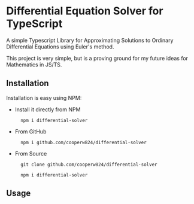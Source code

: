 # Differential Equation Solver for TypeScript

A simple Typescript Library for Approximating Solutions to Ordinary Differential Equations using Euler's method.

This project is very simple, but is a proving ground for my future ideas for Mathematics in JS/TS.

## Installation

Installation is easy using NPM:

- Install it directly from NPM

        npm i differential-solver

- From GitHub

        npm i github.com/cooperw824/differential-solver

- From Source

        git clone github.com/cooperw824/differential-solver

        npm i differential-solver

## Usage



